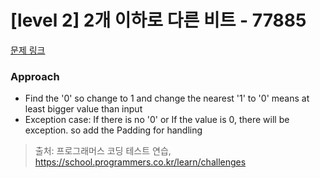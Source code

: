 # [level 2] 2개 이하로 다른 비트 - 77885 

[문제 링크](https://school.programmers.co.kr/learn/courses/30/lessons/77885) 

### Approach
- Find the '0' so change to 1 and change the nearest '1' to '0' means at least bigger value than input
- Exception case: If there is no '0' or If the value is 0, there will be exception. so add the Padding for handling


> 출처: 프로그래머스 코딩 테스트 연습, https://school.programmers.co.kr/learn/challenges

